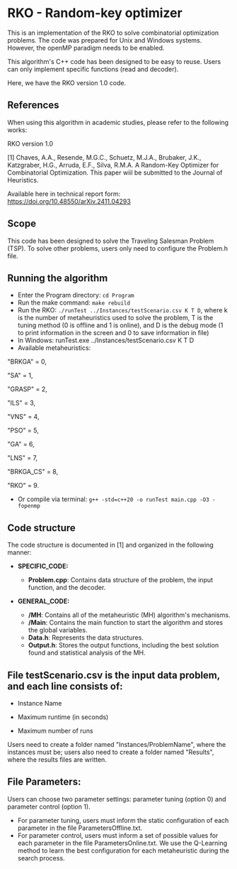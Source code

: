 
# RKO - Random-key optimizer

This is an implementation of the RKO to solve combinatorial optimization problems. The code was prepared for Unix and Windows systems. However, the openMP paradigm needs to be enabled.

This algorithm's C++ code has been designed to be easy to reuse. Users can only implement specific functions (read and decoder). 

Here, we have the RKO version 1.0 code.


## References

When using this algorithm in academic studies, please refer to the following works:

RKO version 1.0

[1] Chaves, A.A., Resende, M.G.C., Schuetz, M.J.A.,  Brubaker, J.K., Katzgraber, H.G., Arruda, E.F., Silva, R.M.A. 
A Random-Key Optimizer for Combinatorial Optimization. This paper wiil be submitted to the Journal of Heuristics.

Available here in technical report form: 
https://doi.org/10.48550/arXiv.2411.04293

## Scope

This code has been designed to solve the Traveling Salesman Problem (TSP). To solve other problems, users only need to configure the Problem.h file.


## Running the algorithm

* Enter the Program directory: `cd Program`
* Run the make command: `make rebuild`
* Run the RKO: `./runTest ../Instances/testScenario.csv K T D`, where k is the number of metaheuristics used to solve the problem, T is the tuning method (0 is offline and 1 is online), and D is the debug mode (1 to print information in the screen and 0 to save information in file)
* In Windows: runTest.exe ../Instances/testScenario.csv K T D
* Available metaheuristics:
  
"BRKGA"      = 0,

"SA"         = 1,

"GRASP"      = 2,

"ILS"        = 3,

"VNS"        = 4,

"PSO"        = 5,

"GA"         = 6,

"LNS"        = 7,

"BRKGA_CS"   = 8,

"RKO"        = 9.

* Or compile via terminal: `g++ -std=c++20 -o runTest main.cpp -O3 -fopenmp`


## Code structure

The code structure is documented in [1] and organized in the following manner:

* **SPECIFIC_CODE:**
    * **Problem.cpp**: Contains data structure of the problem, the input function, and the decoder.

* **GENERAL_CODE:**
    * **/MH**: Contains all of the metaheuristic (MH) algorithm's mechanisms.
    * **/Main**: Contains the main function to start the algorithm and stores the global variables.
    * **Data.h**: Represents the data structures.
    * **Output.h**: Stores the output functions, including the best solution found and statistical analysis of the MH.

## File testScenario.csv is the input data problem, and each line consists of:

- Instance Name
  
- Maximum runtime (in seconds)

- Maximum number of runs

Users need to create a folder named "Instances/ProblemName", where the instances must be; users also need to create a folder named "Results", where the results files are written.

## File Parameters:

Users can choose two parameter settings: parameter tuning (option 0) and parameter control (option 1). 
 - For parameter tuning, users must inform the static configuration of each parameter in the file ParametersOffline.txt.
 - For parameter control, users must inform a set of possible values for each parameter in the file ParametersOnline.txt. We use the Q-Learning method to learn the best configuration for each metaheuristic during the search process.
